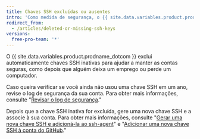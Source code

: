 ```yaml
---
title: Chaves SSH excluídas ou ausentes
intro: 'Como medida de segurança, o {{ site.data.variables.product.prodname_dotcom }} exclui automaticamente chaves SSH que não tenham sido usadas em um ano.'
redirect_from:
  - /articles/deleted-or-missing-ssh-keys
versions:
  free-pro-team: '*'
---
```


O {{ site.data.variables.product.prodname_dotcom }} exclui automaticamente chaves SSH inativas para ajudar a manter as contas seguras, como depois que alguém deixa um emprego ou perde um computador.

Caso queira verificar se você ainda não usou uma chave SSH em um ano, revise o log de segurança da sua conta. Para obter mais informações, consulte "[Revisar o log de segurança](/articles/reviewing-your-security-log/)."

Depois que a chave SSH inativa for excluída, gere uma nova chave SSH e a associe à sua conta. Para obter mais informações, consulte "[Gerar uma nova chave SSH e adicioná-la ao ssh-agent](/articles/generating-a-new-ssh-key-and-adding-it-to-the-ssh-agent/)" e "[Adicionar uma nova chave SSH à conta do GitHub](/articles/adding-a-new-ssh-key-to-your-github-account/)."
